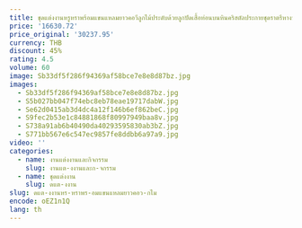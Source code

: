```yaml
---
title: ชุดแต่งงานหรูหราพร้อมแขนแหลมยาวคอวีลูกไม้ประดับด้วยลูกปัดเสื้อท่อนบนหินคริสตัลประกายชุดราตรีหางปลาเจ้าสาวดูไบ
price: '16630.72'
price_original: '30237.95'
currency: THB
discount: 45%
rating: 4.5
volume: 60
image: Sb33df5f286f94369af58bce7e8e8d87bz.jpg
images:
  - Sb33df5f286f94369af58bce7e8e8d87bz.jpg
  - S5b027bb047f74ebc8eb78eae19717dabW.jpg
  - Se62d0415ab3d4dc4a12f146b6ef862beC.jpg
  - S9fec2b53e1c84881868f80997949baa8v.jpg
  - S738a91ab6b40490da40293595830ab3bZ.jpg
  - S771bb567e6c547ec9857fe8ddbb6a97a9.jpg
video: ''
categories:
  - name: งานแต่งงานและกิจกรรม
    slug: งานแต-งงานและก-จกรรม
  - name: ชุดแต่งงาน
    slug: ดแต-งงาน
slug: ดแต-งงานหร-หราพร-อมแขนแหลมยาวคอว-กไม
encode: oEZ1n1Q
lang: th
---
```

  